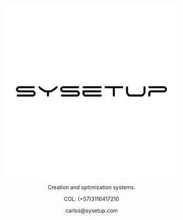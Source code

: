 <p align="center">
  <img src="./images/sysetup.png"  alt="Sysetup">
</p>
<p align="center">
  Creation and optimization systems.
</p>
<p align="center">
  COL: (+57)3116417210
</p>
<p align="center">
  carlos@sysetup.com
</p>
<!--
[![Anurag's GitHub stats](https://github-readme-stats.vercel.app/api?username=Sysetup&count_private=true&show_icons=true&theme=prussian)](https://github.com/anuraghazra/github-readme-stats)
[![Readme Card](https://github-readme-stats.vercel.app/api/pin/?username=Sysetup&repo=sysetup-park&show_icons=true&theme=prussian)](https://github.com/anuraghazra/github-readme-stats)
[![Top Langs](https://github-readme-stats.vercel.app/api/top-langs/?username=Sysetup&show_icons=true&theme=prussian)](https://github.com/anuraghazra/github-readme-stats)
[![willianrod's wakatime stats](https://github-readme-stats.vercel.app/api/wakatime?username=Sysetup&show_icons=true&theme=prussian)](https://github.com/anuraghazra/github-readme-stats)
[![visitors](https://visitor-badge.glitch.me/badge?page_id=Sysetup.sysetup-park&left_color=blue&right_color=#0f1724)

-->

